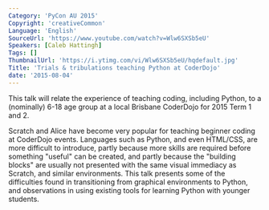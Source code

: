 ```yaml
---
Category: 'PyCon AU 2015'
Copyright: 'creativeCommon'
Language: 'English'
SourceUrl: 'https://www.youtube.com/watch?v=Wlw6SXSb5eU'
Speakers: [Caleb Hattingh]
Tags: []
ThumbnailUrl: 'https://i.ytimg.com/vi/Wlw6SXSb5eU/hqdefault.jpg'
Title: 'Trials & tribulations teaching Python at CoderDojo'
date: '2015-08-04'
---
```

This talk will relate the experience of teaching coding, including Python, to a (nominally) 6-18 age group at a local Brisbane CoderDojo for 2015 Term 1 and 2.

Scratch and Alice have become very popular for teaching beginner coding at CoderDojo events. Languages such as Python, and even HTML/CSS, are more difficult to introduce, partly because more skills are required before something "useful" can be created, and partly because the "building blocks" are usually not presented with the same visual immediacy as Scratch, and similar environments. This talk presents some of the difficulties found in transitioning from graphical environments to Python, and observations in using existing tools for learning Python with younger students.
